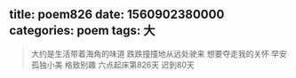 title: poem826
date: 1560902380000
categories: poem
tags: 大
---
> 大约是生活带着海角的味道
跌跌撞撞地从远处驶来
想要夺走我的关怀
早安
孤独小美
格致别趣
六点起床第826天 迟到80天